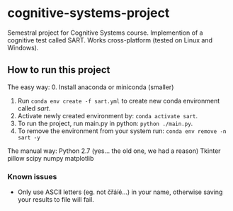 # cognitive-systems-project

Semestral project for Cognitive Systems course. Implemention of a cognitive test called SART. Works cross-platform (tested on Linux and Windows).

## How to run this project
The easy way:
0. Install anaconda or miniconda (smaller)
1. Run ``conda env create -f sart.yml`` to create new conda environment called _sart_.
2. Activate newly created environment by: ``conda activate sart``.
3. To run the project, run main.py in python: ``python ./main.py``.
4. To remove the environment from your system run: ``conda env remove -n sart -y``

The manual way:
Python 2.7 (yes... the old one, we had a reason)
Tkinter
pillow
scipy
numpy
matplotlib

### Known issues

- Only use ASCII letters (eg. not čřáíé...) in your name, otherwise saving your results to file will fail.
